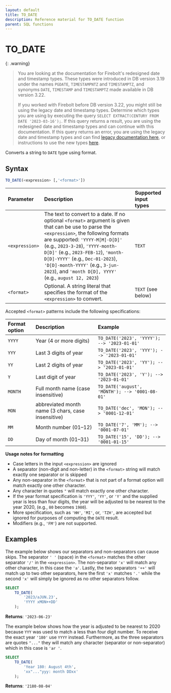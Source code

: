 ```yaml
---
layout: default
title: TO_DATE
description: Reference material for TO_DATE function
parent: SQL functions
---
```


# TO_DATE

{: .warning}
  >You are looking at the documentation for Firebolt's redesigned date and timestamp types.
  >These types were introduced in DB version 3.19 under the names `PGDATE`, `TIMESTAMPNTZ` and `TIMESTAMPTZ`, and synonyms `DATE`, `TIMESTAMP` and `TIMESTAMPTZ` made available in DB version 3.22.
  >
  >If you worked with Firebolt before DB version 3.22, you might still be using the legacy date and timestamp types.
  >Determine which types you are using by executing the query `SELECT EXTRACT(CENTURY FROM DATE '2023-03-16');`.
  >If this query returns a result, you are using the redesigned date and timestamp types and can continue with this documentation.
  >If this query returns an error, you are using the legacy date and timestamp types and can find [legacy documentation here](../../general-reference/legacy-date-timestamp.md#legacy-date-and-timestamp-functions), or instructions to use the new types [here](../../release-notes/release-notes-archive.html#db-version-322).

Converts a string to `DATE` type using format.

## Syntax

```sql
TO_DATE(<expression> [,'<format>'])
```

| Parameter      | Description                                                                                                                                                                                                                                                                                                                                                                         | Supported input types |
| :------------- | :---------------------------------------------------------------------------------------------------------------------------------------------------------------------------------------------------------------------------------------------------------------------------------------------------------------------------------------------------------------------------------- | :-------------------- |
| `<expression>` | The text to convert to a date. If no optional `<format>` argument is given that can be use to parse the `<expression>`, the following formats are supported: `'YYYY-M[M]-D[D]'` (e.g., `2023-3-28`), `'YYYY-month-D[D]'` (e.g., `2023-FEB-12`), `'month-D[D]-YYYY'` (e.g., `Dec-01-2023`), `'D[D]-month-YYYY'` (e.g., `3-jun-2023`), and `'month D[D], YYYY'` (e.g., `august 12, 2023`) | `TEXT`                |
| `<format>`     | Optional. A string literal that specifies the format of the `<expression>` to convert.                                                                                                                                                                                                                                                                                              | `TEXT` (see below)    |

Accepted `<format>` patterns include the following specifications:

| Format option | Description                                        | Example                                        |
| :------------ | :------------------------------------------------- | :--------------------------------------------- |
| `YYYY`        | Year (4 or more digits)                            | `TO_DATE('2023', 'YYYY'); --> '2023-01-01'`    |
| `YYY`         | Last 3 digits of year                              | `TO_DATE('2023', 'YYY'); --> '2023-01-01'`     |
| `YY`          | Last 2 digits of year                              | `TO_DATE('2023', 'YY'); --> '2023-01-01'`      |
| `Y`           | Last digit of year                                 | `TO_DATE('2023', 'Y'); --> '2023-01-01'`       |
| `MONTH`       | Full month name (case insensitive)                 | `TO_DATE('august', 'MONTH'); --> '0001-08-01'` |
| `MON`         | abbreviated month name (3 chars, case insensitive) | `TO_DATE('dec', 'MON'); --> '0001-12-01'`      |
| `MM`          | Month number (01–12)                               | `TO_DATE('7', 'MM'); --> '0001-07-01'`         |
| `DD`          | Day of month (01–31)                               | `TO_DATE('15', 'DD'); --> '0001-01-15'`        |

**Usage notes for formatting**

- Case letters in the input `<expression>` are ignored
- A separator (non-digit and non-letter) in the `<format>` string will match exactly one separator or is skipped
- Any non-separator in the `<format>` that is not part of a format option will match exactly one other character.
- Any character in quotes `"` will match exactly one other character.
- If the year format specification is `'YYY'`, `'YY'`, or `'Y'` and the supplied year is less than four digits, the year will be adjusted to be nearest to the year 2020, (e.g., `80` becomes `1980`).
- More specification, such as `'HH'`, `'MI'`, or, `'TZH'`, are accepted but ignored for purposes of computing the `DATE` result.
- Modifiers (e.g., `'FM'`) are not supported.

## Examples

The example below shows our separators and non-separators can cause skips. The separator `' '` (space) in the `<format>` matches the other separator `'/'` in the `<expression>`. The non-separator `'x'` will match any other character, in this case the `'a'`. Lastly, the two separators `'++'` will match up to two other separators, here the first `'x'` matches `'.'` while the second `'x'` will simply be ignored as no other separators follow.

```sql
SELECT
    TO_DATE(
        '2023/aJUN.23',
        'YYYY xMON++DD'
    );
```

**Returns**: `'2023-06-23'`

The example below shows how the year is adjusted to be nearest to 2020 because `YYY` was used to match a less than four digit number. To receive the exact year `'180'` use `YYYY` instead.
Furthermore, as the three separators are quotes `"..."` they will match any character (separator or non-separator) which in this case is `'ar '`.

```sql
SELECT
    TO_DATE(
        'Year 180: August 4th',
        'xx"..."yyy: month DDxx'
    );
```

**Returns**: `'2180-08-04'`
